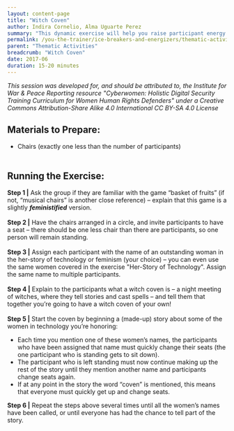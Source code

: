 ```yaml
---
layout: content-page
title: "Witch Coven"
author: Indira Cornelio, Alma Uguarte Perez
summary: "This dynamic exercise will help you raise participant energy levels and keep the group stimulated. It provides a welcome break from technical training content, while still connecting to digital security themes."
permalink: /you-the-trainer/ice-breakers-and-energizers/thematic-activities/witch-coven/
parent: "Thematic Activities"
breadcrumb: "Witch Coven"
date: 2017-06
duration: 15-20 minutes
---
```

*This session was developed for, and should be attributed to, the Institute for War & Peace Reporting resource "Cyberwomen: Holistic Digital Security Training Curriculum for Women Human Rights Defenders" under a Creative Commons Attribution-Share Alike 4.0 International CC BY-SA 4.0 License*

## Materials to Prepare: 
- Chairs (exactly one less than the number of participants)
<br><br>

## Running the Exercise:
**Step 1 |** Ask the group if they are familiar with the game “basket of fruits” (if not, “musical chairs” is another close reference) – explain that this game is a slightly ***feministified*** version.
<br><br>
**Step 2 |** Have the chairs arranged in a circle, and invite participants to have a seat – there should be one less chair than there are participants, so one person will remain standing.
<br><br>
**Step 3 |** Assign each participant with the name of an outstanding woman in the her-story of technology or feminism (your choice) – you can even use the same women covered in the exercise "Her-Story of Technology". Assign the same name to multiple participants.
<br><br>
**Step 4 |** Explain to the participants what a witch coven is – a night meeting of witches, where they tell stories and cast spells – and tell them that together you’re going to have a witch coven of your own!
<br><br>
**Step 5 |** Start the coven by beginning a (made-up) story about some of the women in technology you’re honoring:
- Each time you mention one of these women’s names, the participants who have been assigned that name must quickly change their seats (the one participant who is standing gets to sit down).
- The participant who is left standing must now continue making up the rest of the story until they mention another name and participants change seats again.
- If at any point in the story the word “coven” is mentioned, this means that everyone must quickly get up and change seats.

**Step 6 |** Repeat the steps above several times until all the women’s names have been called, or until everyone has had the chance to tell part of the story.

